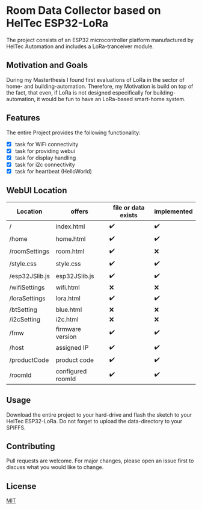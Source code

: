 # Room Data Collector based on HelTec ESP32-LoRa

The project consists of an ESP32 microcontroller platform manufactured by HelTec Automation
and includes a LoRa-tranceiver module.

## Motivation and Goals

During my Masterthesis I found first evaluations of LoRa in the sector of home- and building-automation.
Therefore, my Motivation is build on top of the fact, that even, if LoRa is not designed especifically for 
building-automation, it would be fun to have an LoRa-based smart-home system.

## Features
The entire Project provides the following functionality:
- [x] task for WiFi connectivity 
- [x] task for providing webui
- [x] task for display handling
- [x] task for i2c connectivity
- [x] task for heartbeat (HelloWorld)

## WebUI Location

| Location 		| offers     		| file or data exists | implemented 			|
| ------------- | ----------------- | ------------------- | ----------------------- |
| /        		| index.html 		| :heavy_check_mark:  | :heavy_check_mark:		|
| /home    		| home.html  		| :heavy_check_mark:  | :heavy_check_mark:		|
| /roomSettings | room.html  		| :heavy_check_mark:  | :x:						|
| /style.css    | style.css  		| :heavy_check_mark:  | :heavy_check_mark:		|
| /esp32JSlib.js| esp32JSlib.js 	| :heavy_check_mark:  | :heavy_check_mark:		|
| /wifiSettings | wifi.html  		| :x:	 	   		  | :x:						|
| /loraSettings | lora.html  		| :heavy_check_mark:  | :heavy_check_mark:		|
| /btSetting    | blue.html  		| :x:		   		  | :x:						|
| /i2cSetting   | i2c.html   		| :x:		   		  | :x:						|
| /fmw			| firmware version 	| :heavy_check_mark:  | :heavy_check_mark:		|
| /host			| assigned IP		| :heavy_check_mark:  | :heavy_check_mark:		|
| /productCode  | product code		| :heavy_check_mark:  | :heavy_check_mark:		|
| /roomId 		| configured roomId	| :heavy_check_mark:  | :heavy_check_mark:		|


## Usage
Download the entire project to your hard-drive and flash the sketch to your HelTec ESP32-LoRa.
Do not forget to upload the data-directory to your SPIFFS.

## Contributing
Pull requests are welcome. For major changes, please open an issue first to discuss what you would like to change.

## License
[MIT](https://github.com/danboe90/ESP32RoomData/blob/master/LICENSE)